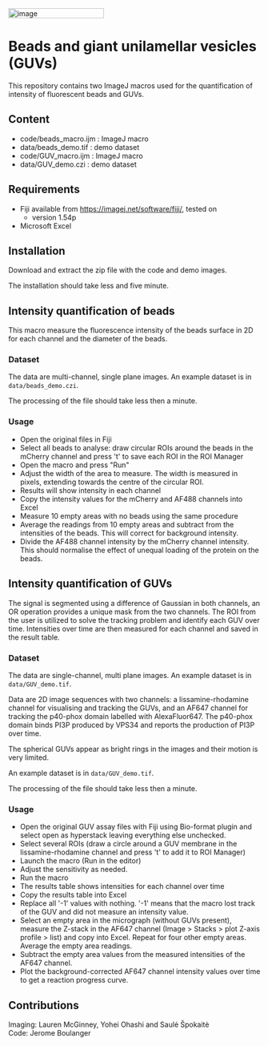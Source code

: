<img width="191" height="20" alt="image" src="https://github.com/user-attachments/assets/434e7196-2d76-4041-962a-f19dfcd9d3f6" />

# Beads and giant unilamellar vesicles (GUVs)

This repository contains two ImageJ macros used for the quantification of intensity of fluorescent beads and GUVs.



## Content
- code/beads_macro.ijm : ImageJ macro
- data/beads_demo.tif : demo dataset
- code/GUV_macro.ijm : ImageJ macro
- data/GUV_demo.czi : demo dataset

## Requirements
- Fiji available from https://imagej.net/software/fiji/, tested on
    - version 1.54p
- Microsoft Excel

## Installation
Download and extract the zip file with the code and demo images.

The installation should take less and five minute.


## Intensity quantification of beads
This macro measure the fluorescence intensity of the beads surface in 2D for each channel and the diameter of the beads. 

###  Dataset
The data are multi-channel, single plane images. An example dataset is in `data/beads_demo.czi`.

The processing of the file should take less then a minute.

### Usage
- Open the original files in Fiji
- Select all beads to analyse: draw circular ROIs around the beads in the mCherry channel and press 't' to save each ROI in the ROI Manager
- Open the macro and press "Run"
- Adjust the width of the area to measure. The width is measured in pixels, extending towards the centre of the circular ROI. 
- Results will show intensity in each channel
- Copy the intensity values for the mCherry and AF488 channels into Excel
- Measure 10 empty areas with no beads using the same procedure
- Average the readings from 10 empty areas and subtract from the intensities of the beads. This will correct for background intensity.
- Divide the AF488 channel intensity by the mCherry channel intensity. This should normalise the effect of unequal loading of the protein on the beads. 


## Intensity quantification of GUVs

The signal is segmented using a difference of Gaussian in both channels, an OR operation provides a unique mask from the two channels. The ROI from the user is utilized to solve the tracking problem and identify each GUV over time. Intensities over time are then measured for each channel and saved in the result table.
 
### Dataset
The data are single-channel, multi plane images. An example dataset is in `data/GUV_demo.tif`.
 
Data are 2D image sequences with two channels: a lissamine-rhodamine channel for visualising and tracking the GUVs, and an AF647 channel for tracking the p40-phox domain labelled with AlexaFluor647. The p40-phox domain binds PI3P produced by VPS34 and reports the production of PI3P over time.

The spherical GUVs appear as bright rings in the images and their motion is very limited.

An example dataset is in `data/GUV_demo.tif`.

The processing of the file should take less then a minute.


### Usage
- Open the original GUV assay files with Fiji using Bio-format plugin and select open as hyperstack leaving everything else unchecked.
- Select several ROIs (draw a circle around a GUV membrane in the lissamine-rhodamine channel and press 't' to add it to ROI Manager)
- Launch the macro (Run in the editor)
- Adjust the sensitivity as needed.
- Run the macro
- The results table shows intensities for each channel over time
- Copy the results table into Excel
- Replace all '-1' values with nothing. '-1' means that the macro lost track of the GUV and did not measure an intensity value.
- Select an empty area in the micrograph (without GUVs present), measure the Z-stack in the AF647 channel (Image > Stacks > plot Z-axis profile > list) and copy into Excel. Repeat for four other empty areas. Average the empty area readings. 
- Subtract the empty area values from the measured intensities of the AF647 channel.
- Plot the background-corrected AF647 channel intensity values over time to get a reaction progress curve.
 

## Contributions
Imaging: Lauren McGinney, Yohei Ohashi and Saulė Špokaitė  
Code: Jerome Boulanger
